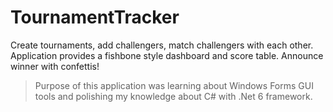 # TournamentTracker
Create tournaments, add challengers, match challengers with each other. 
Application provides a fishbone style dashboard and score table. Announce winner with confettis!

> Purpose of this application was learning about Windows Forms GUI tools and polishing my knowledge about C# with .Net 6 framework. 

